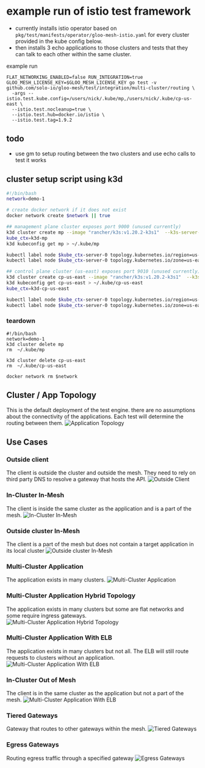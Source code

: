 # example run of istio test framework

* currently installs istio operator based on `pkg/test/manifests/operator/gloo-mesh-istio.yaml` for every cluster provided in the kube config below.
* then installs 3 echo applications to those clusters and tests that they can talk to each other within the same cluster.

example run
```shell
FLAT_NETWORKING_ENABLED=false RUN_INTEGRATION=true GLOO_MESH_LICENSE_KEY=$GLOO_MESH_LICENSE_KEY go test -v github.com/solo-io/gloo-mesh/test/integration/multi-cluster/routing \
  -args --istio.test.kube.config=/users/nick/.kube/mp,/users/nick/.kube/cp-us-east \
  --istio.test.nocleanup=true \
  --istio.test.hub=docker.io/istio \
  --istio.test.tag=1.9.2
```

## todo
* use gm to setup routing between the two clusters and use echo calls to test it works

## cluster setup script using k3d
```sh
#!/bin/bash
network=demo-1

# create docker network if it does not exist
docker network create $network || true

## management plane cluster exposes port 9000 (unused currently)
k3d cluster create mp --image "rancher/k3s:v1.20.2-k3s1"  --k3s-server-arg "--disable=traefik" --network $network
kube_ctx=k3d-mp
k3d kubeconfig get mp > ~/.kube/mp

kubectl label node $kube_ctx-server-0 topology.kubernetes.io/region=us-east-1 --context $kube_ctx
kubectl label node $kube_ctx-server-0 topology.kubernetes.io/zone=us-east-1a --context $kube_ctx

## control plane cluster (us-east) exposes port 9010 (unused currently)
k3d cluster create cp-us-east --image "rancher/k3s:v1.20.2-k3s1"  --k3s-server-arg "--disable=traefik" --network $network
k3d kubeconfig get cp-us-east > ~/.kube/cp-us-east
kube_ctx=k3d-cp-us-east

kubectl label node $kube_ctx-server-0 topology.kubernetes.io/region=us-east-1 --context $kube_ctx
kubectl label node $kube_ctx-server-0 topology.kubernetes.io/zone=us-east-1a --context $kube_ctx

```

### teardown
```shell
#!/bin/bash
network=demo-1
k3d cluster delete mp
rm  ~/.kube/mp
  
k3d cluster delete cp-us-east
rm  ~/.kube/cp-us-east

docker network rm $network

```


## Cluster / App Topology
This is the default deployment of the test engine. there are no assumptions about the connectivity of the applications.
Each test will determine the routing between them. 
![Application Topology](../images/istio-test-framework-cluster-arch.png)


## Use Cases


### Outside client
The client is outside the cluster and outside the mesh. They need to rely on third party DNS to resolve a gateway that hosts the API.
![Outside Client](../images/use-case-1-outside-client.png)


### In-Cluster In-Mesh
The client is inside the same cluster as the application and is a part of the mesh.
![In-Cluster In-Mesh](../images/use-case-2-in-cluster-in-mesh.png)


### Outside cluster In-Mesh
The client is a part of the mesh but does not contain a target application in its local cluster
![Outside cluster In-Mesh](../images/use-case-3-out-of-cluster-in-mesh.png)
  

### Multi-Cluster Application 
The application exists in many clusters.
![Multi-Cluster Application](../images/use-case-4-multi-cluster-app.png)


### Multi-Cluster Application Hybrid Topology 
The application exists in many clusters but some are flat networks and some require ingress gateways.
![Multi-Cluster Application Hybrid Topology](../images/use-case-5-multi-cluster-app-hybrid.png)


### Multi-Cluster Application With ELB 
The application exists in many clusters but not all. The ELB will still route requests to clusters without an application. 
![Multi-Cluster Application With ELB](../images/use-case-6-multi-cluster-app-elb.png)

  
### In-Cluster Out of Mesh 
The client is in the same cluster as the application but not a part of the mesh. 
![Multi-Cluster Application With ELB](../images/use-case-7-in-cluster-out-of-mesh.png)
  

### Tiered Gateways 
Gateway that routes to other gateways within the mesh.
![Tiered Gateways](../images/use-case-7-in-cluster-out-of-mesh.png)
  

### Egress Gateways 
Routing egress traffic through a specified gateway
![Egress Gateways](../images/use-case-8-tiered-gateways.png)